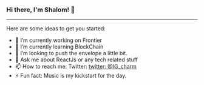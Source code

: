 ### Hi there, I'm Shalom! 👋
---
Here are some ideas to get you started:

- 🔭 I’m currently working on Frontier
- 🌱 I’m currently learning BlockChain
- 👯 I’m looking to push the envelope a little bit.
- 💬 Ask me about ReactJs or any tech related stuff
- 📫 How to reach me: Twitter: [twitter: @IG_charm](https://twitter.com/IG_Charm) 
- ⚡ Fun fact: Music is my kickstart for the day.
